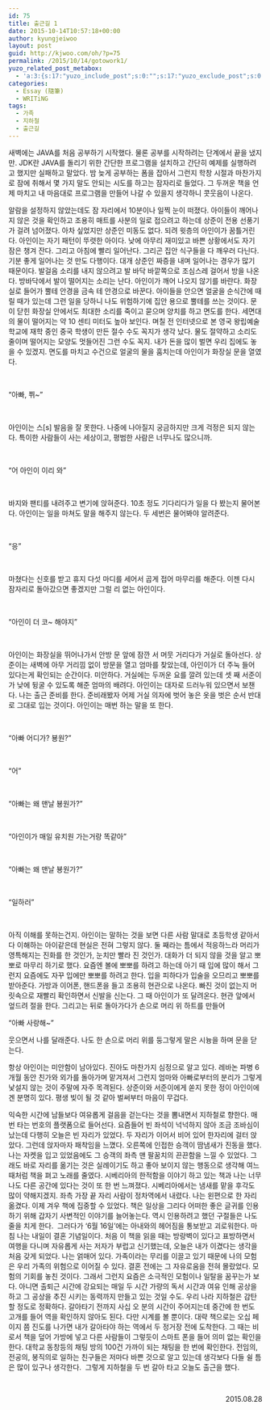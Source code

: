 ```yaml
---
id: 75
title: 출근길 1
date: 2015-10-14T10:57:18+00:00
author: kyungjeiwoo
layout: post
guid: http://kjwoo.com/oh/?p=75
permalink: /2015/10/14/gotowork1/
yuzo_related_post_metabox:
  - 'a:3:{s:17:"yuzo_include_post";s:0:"";s:17:"yuzo_exclude_post";s:0:"";s:21:"yuzo_disabled_related";N;}'
categories:
  - Essay (隨筆)
  - WRITiNG
tags:
  - 가족
  - 지하철
  - 출근길
---
```

<span style="font-weight: 400;">새벽에는 JAVA를 처음 공부하기 시작했다. 물론 공부를 시작하려는 단계에서 끝을 냈지만. JDK란 JAVA를 돌리기 위한 간단한 프로그램을 설치하고 간단히 예제를 실행하려고 했지만 실패하고 말았다. 밤 늦게 공부하는 폼을 잡아서 그런지 학창 시절과 마찬가지로 잠에 취해서 몇 가지 말도 안되는 시도를 하고는 잠자리로 들었다. 그 두꺼운 책을 언제 마치고 내 마음대로 프로그램을 만들어 나갈 수 있을지 생각하니 콧웃음이 나온다.</span>

<span style="font-weight: 400;">알람을 설정하지 않았는데도 잠 자리에서 10분이나 일찍 눈이 떠졌다. 아이들이 깨어나지 않은 것을 확인하고 조용히 매트를 사분의 일로 접으려고 하는데 상준이 전용 선풍기가 걸려 넘어졌다. 아차 싶었지만 상준인 미동도 없다. 되려 윗층의 아인이가 꿈틀거린다. 아인이는 자기 패턴이 뚜렷한 아이다. 낮에 아무리 재미있고 바쁜 상황에서도 자기 잠은 챙겨 잔다. 그리고 아침에 빨리 일어난다. 그리곤 집안 식구들을 다 깨우러 다닌다. 기분 좋게 일어나는 것 만도 다행이다. 대개 상준인 짜증을 내며 일어나는 경우가 많기 때문이다. 발걸음 소리를 내지 않으려고 발 바닥 바깥쪽으로 조심스레 걸어서 방을 나온다. 방바닥에서 발이 떨어지는 소리는 난다. 아인이가 깨어 나오지 않기를 바란다. 화장실로 들어가 뿔테 안경을 금속 테 안경으로 바꾼다. 아이들을 안으면 얼굴을 순식간에 때릴 때가 있는데 그런 일을 당하니 나도 위험하기에 집안 용으로 뿔테를 쓰는 것이다. 문이 닫힌 화장실 안에서도 최대한 소리를 죽이고 묻으며 양치를 하고 면도를 한다. 세면대의 물이 떨어지는 약 10 센티 미터도 높아 보인다. 며칠 전 인터넷으로 본 </span><span style="font-weight: 400;">영국 왕립예술학교에 재학 중인 중국 학생이 만든 절수 수도 꼭지가 생각 났다. </span><span style="font-weight: 400;">물도 절약하고 소리도 줄이며 떨어지는 모양도 멋들어진 그런 수도 꼭지. 내가 돈을 많이 벌면 우리 집에도 놓을 수 있겠지. 면도를 마치고 수건으로 얼굴의 물을 훔치는데 아인이가 화장실 문을 열였다.</span>

&nbsp;

<span style="font-weight: 400;">“아빠, 쮜~”</span>

&nbsp;

<span style="font-weight: 400;">아인이는 스[s] 발음을 잘 못한다. 나중에 나아질지 궁금하지만 크게 걱정은 되지 않는다. 특이한 사람들이 사는 세상이고, 평범한 사람은 너무나도 많으니까. </span>

&nbsp;

<span style="font-weight: 400;">“어 아인이 이리 와”</span>

&nbsp;

<span style="font-weight: 400;">바지와 팬티를 내려주고 변기에 앉혀준다. 10초 정도 기다리다가 일을 다 봤는지 물어본다. 아인이는 일을 마쳐도 말을 해주지 않는다. 두 세번은 물어봐야 알려준다. </span>

&nbsp;

<span style="font-weight: 400;">“응”</span>

&nbsp;

<span style="font-weight: 400;">마쳤다는 신호를 받고 휴지 다섯 마디를 세어서 곱게 접어 마무리를 해준다. 이젠 다시 잠자리로 돌아갔으면 좋겠지만 그럴 리 없는 아인이다. </span>

&nbsp;

<span style="font-weight: 400;">“아인이 더 코~ 해야지”</span>

&nbsp;

<span style="font-weight: 400;">아인이는 화장실을 뛰어나가서 안방 문 앞에 잠깐 서 머뭇 거리다가 거실로 돌아선다. 상준이는 새벽에 아무 거리낌 없이 방문을 열고 엄마를 찾았는데, 아인이가 더 주눅 들어 있다는게 확인되는 순간이다. 미안하다. 거실에는 두꺼운 요를 깔려 있는데 셋 째 서준이가 낮에 뒹굴 수 있도록 해준 엄마의 배려다. 아인이는 대자로 드러누워 있으면서 보챈다. 나는 출근 준비를 한다. 준비래봤자 어제 거실 의자에 벗어 놓은 옷을 벗은 순서 반대로 그대로 입는 것이다. 아인이는 매번 하는 말을 또 한다.</span>

&nbsp;

<span style="font-weight: 400;">“아빠 어디가? 뵹원?”</span>

&nbsp;

<span style="font-weight: 400;">“어”</span>

&nbsp;

<span style="font-weight: 400;">“아빠는 왜 맨날 뵹원가?”</span>

&nbsp;

<span style="font-weight: 400;">“아인이가 매일 유치원 가는거랑 똑같아”</span>

&nbsp;

<span style="font-weight: 400;">“아빠는 왜 맨날 뵹원가?”</span>

&nbsp;

<span style="font-weight: 400;">“일하러”</span>

&nbsp;

<span style="font-weight: 400;">아직 이해를 못하는건지. 아인이는 말하는 것을 보면 다른 사람 말대로 초등학생 같아서 다 이해하는 아이같은데 현실은 전혀 그렇지 않다. 둘 째라는 틈에서 적응하느라 머리가 영특해지는 진화를 한 것인가, 눈치만 빨라 진 것인가. 대화가 더 되지 않을 것을 알고 뽀뽀로 마무리 하기로 했다. 요즘엔 볼에 뽀뽀를 하려고 하는데 아기 때 입에 많이 해서 그런지 요즘에도 자꾸 입에만 뽀뽀를 하려고 한다. 입을 피하다가 입술을 오므리고 뽀뽀를 받아준다. 가방과 이어폰, 핸드폰을 들고 조용히 현관으로 나온다. 빠진 것이 없는지 머릿속으로 재빨리 확인하면서 신발을 신는다. 그 때 아인이가 또 달려온다. 현관 앞에서 엎드려 절을 한다. 그리고는 뒤로 돌아가다가 손으로 머리 위 하트를 만들어 </span>

<span style="font-weight: 400;">“아빠 사랑해~”</span>

<span style="font-weight: 400;">웃으면서 나를 달래준다. 나도 한 손으로 머리 위를 둥그렇게 말은 시늉을 하며 문을 닫는다.</span>

<span style="font-weight: 400;">항상 아인이는 미안함이 남아있다. 진아도 마찬가지 심정으로 알고 있다. 레바논 파병 6 개월 동안 친가와 외가를 돌아가며 맡겨져서 그런지 엄마와 아빠로부터의 분리가 그렇게 낯설지 않는 것이 주말에 자주 목격된다. 상준이와 서준이에게 쏟지 못한 정이 아인이에겐 분명히 있다. 평생 빚이 될 것 같아 벌써부터 마음이 무겁다. </span>
  
<span style="font-weight: 400;">익숙한 시간에 남들보다 여유롭게 걸음을 걷는다는 것을 뽐내면서 지하철로 향한다. 매번 타는 번호의 플랫폼으로 들어선다. 요즘들어 빈 좌석이 넉넉하지 않아 조금 조바심이 났는데 다행히 오늘은 빈 자리가 있었다. 두 자리가 이어서 비어 있어 한자리에 걸터 앉았다. 그런데 앉자마자 패착임을 느꼈다. 오른쪽에 인접한 승객이 땀냄새가 진동을 했다. 나는 자켓을 입고 있었음에도 그 승객의 좌측 맨 팔꿈치의 끈끈함을 느낄 수 있었다. 그래도 바로 자리를 옮기는 것은 실례이기도 하고 좋아 보이지 않는 행동으로 생각해 여느 때처럼 책을 펴고 노래를 줄였다. 시베리아의 한적함을 이야기 하고 있는 책과 나는 너무나도 다른 공간에 있다는 것이 또 한 번 느껴졌다. 시베리아에서는 냄새를 맡을 후각도 많이 약해지겠지. 좌측 가장 끝 자리 사람이 정차역에서 내렸다. 나는 왼편으로 한 자리 옮겼다. 이제 겨우 책에 집중할 수 있었다. 책은 일상을 그리다 어떠한 좋은 글귀를 인용하기 위해 갑자기 사변적인 이야기를 늘어놓는다. 역시 인용하려고 했던 구절들은 나도 줄을 치게 한다.  그러다가 ‘6월 16일’에는 아내와의 헤어짐을 통보받고 괴로워한다. 마침 나는 내일이 결혼 기념일이다. 처음 이 책을 읽을 때는 방랑벽이 있다고 표방하면서 여행을 다니며 자유롭게 사는 저자가 부럽고 신기했는데, 오늘은 내가 이겼다는 생각을 처음 갖게 되었다. 나는 얽매어 있다. 가족이라는 무리를 이끌고 있기 때문에 나의 모험은 우리 가족의 위험으로 이어질 수 있다. 결혼 전에는 그 자유로움을 전혀 몰랐었다. 모험의 기회를 놓친 것이다. 그래서 그런지 요즘은 소극적인 모험이나 일탈을 꿈꾸는가 보다. 아니면 출퇴근 시간에 강요되는 매일 두 시간 가량의 독서 시간과 여유 인해 공상을 하고 그 공상을 추진 시키는 동력까지 만들고 있는 것일 수도. 우리 나라 지하철은 감탄할 정도로 정확하다. 갈아타기 전까지 사십 오 분의 시간이 주어지는데 중간에 한 번도 고개를 들어 역을 확인하지 않아도 된다. 다만 시계를 볼 뿐이다. 대략 책으로는 오십 페이지 쯤 진도를 나가면 내가 갈아타야 하는 역에서 두 정거장 전에 도착한다. 그 때는 비로서 책을 덮어 가방에 넣고 다른 사람들이 그렇듯이 스마트 폰을 들어 의미 없는 확인을 한다. 대학교 동창등의 채팅 방의 100건 가까이 되는 채팅을 한 번에 확인한다. 전임의, 전공의, 봉직의로 일하는 친구들은 저마다 바쁜 것으로 알고 있는데 생각보다 다들 쉴 틈은 많이 있구나 생각한다.  그렇게 지하철을 두 번 갈아 타고 오늘도 출근을 했다.</span>

&nbsp;

<p style="text-align: right;">
  2015.08.28
</p>